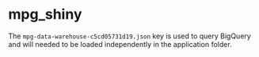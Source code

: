 # mpg_shiny

The `mpg-data-warehouse-c5cd05731d19.json` key is used to query BigQuery and will needed to be loaded independently in the application folder.
